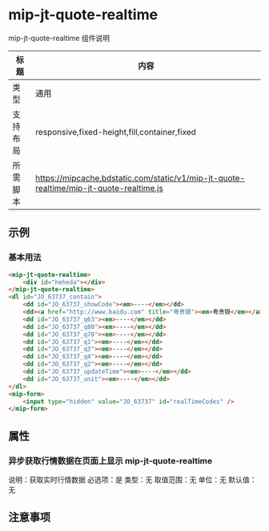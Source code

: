 # mip-jt-quote-realtime

mip-jt-quote-realtime 组件说明

| 标题   | 内容                                       |
| ---- | ---------------------------------------- |
| 类型   | 通用                                       |
| 支持布局 | responsive,fixed-height,fill,container,fixed |
| 所需脚本 | https://mipcache.bdstatic.com/static/v1/mip-jt-quote-realtime/mip-jt-quote-realtime.js |

## 示例

### 基本用法
```html
<mip-jt-quote-realtime>
    <div id="heheda"></div>
</mip-jt-quote-realtime>
<dl id="JO_63737_contain">
	<dd id="JO_63737_showCode"><em>----</em></dd>
	<dd><a href="http://www.baidu.com" title="粤贵银"><em>粤贵银</em></a></dd>
	<dd id="JO_63737_q63"><em>----</em></dd>
	<dd id="JO_63737_q80"><em>----</em></dd>
	<dd id="JO_63737_q70"><em>----</em></dd>
	<dd id="JO_63737_q1"><em>----</em></dd>
	<dd id="JO_63737_q3"><em>----</em></dd>
	<dd id="JO_63737_q4"><em>----</em></dd>
	<dd id="JO_63737_q2"><em>----</em></dd>
	<dd id="JO_63737_updateTime"><em>----</em></dd>
	<dd id="JO_63737_unit"><em>----</em></dd>
</dl>
<mip-form>
	<input type="hidden" value="JO_63737" id="realTimeCodes" />
</mip-form>
```

## 属性

### 异步获取行情数据在页面上显示 mip-jt-quote-realtime

说明：获取实时行情数据
必选项：是
类型：无
取值范围：无
单位：无
默认值：无

## 注意事项

